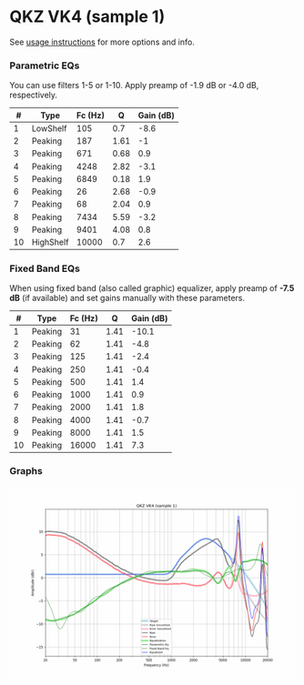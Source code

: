# QKZ VK4 (sample 1)
See [usage instructions](https://github.com/jaakkopasanen/AutoEq#usage) for more options and info.

### Parametric EQs
You can use filters 1-5 or 1-10. Apply preamp of -1.9 dB or -4.0 dB, respectively.

|   # | Type      |   Fc (Hz) |    Q |   Gain (dB) |
|-----|-----------|-----------|------|-------------|
|   1 | LowShelf  |       105 | 0.7  |        -8.6 |
|   2 | Peaking   |       187 | 1.61 |        -1   |
|   3 | Peaking   |       671 | 0.68 |         0.9 |
|   4 | Peaking   |      4248 | 2.82 |        -3.1 |
|   5 | Peaking   |      6849 | 0.18 |         1.9 |
|   6 | Peaking   |        26 | 2.68 |        -0.9 |
|   7 | Peaking   |        68 | 2.04 |         0.9 |
|   8 | Peaking   |      7434 | 5.59 |        -3.2 |
|   9 | Peaking   |      9401 | 4.08 |         0.8 |
|  10 | HighShelf |     10000 | 0.7  |         2.6 |

### Fixed Band EQs
When using fixed band (also called graphic) equalizer, apply preamp of **-7.5 dB** (if available) and set gains manually with these parameters.

|   # | Type    |   Fc (Hz) |    Q |   Gain (dB) |
|-----|---------|-----------|------|-------------|
|   1 | Peaking |        31 | 1.41 |       -10.1 |
|   2 | Peaking |        62 | 1.41 |        -4.8 |
|   3 | Peaking |       125 | 1.41 |        -2.4 |
|   4 | Peaking |       250 | 1.41 |        -0.4 |
|   5 | Peaking |       500 | 1.41 |         1.4 |
|   6 | Peaking |      1000 | 1.41 |         0.9 |
|   7 | Peaking |      2000 | 1.41 |         1.8 |
|   8 | Peaking |      4000 | 1.41 |        -0.7 |
|   9 | Peaking |      8000 | 1.41 |         1.5 |
|  10 | Peaking |     16000 | 1.41 |         7.3 |

### Graphs
![](./QKZ%20VK4%20(sample%201).png)
